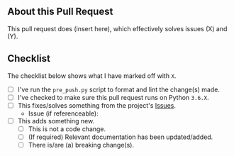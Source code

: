 ## About this Pull Request

This pull request does (insert here), which effectively solves issues (X) and (Y).

## Checklist

The checklist below shows what I have marked off with `X`.

- [ ] I've run the `pre_push.py` script to format and lint the change(s) made.
- [ ] I've checked to make sure this pull request runs on Python `3.6.X`.
- [ ] This fixes/solves something from the project's [Issues](https://github.com/goverfl0w/discord-interactions/issues).
    - Issue (if referenceable):
- [ ] This adds something new.
    - [ ] This is not a code change.
    - [ ] (If required) Relevant documentation has been updated/added.
    - [ ] There is/are (a) breaking change(s).
